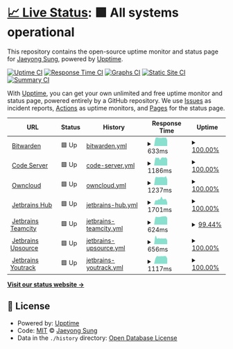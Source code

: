 # [📈 Live Status](https://status.buttercrab.net): <!--live status--> **🟩 All systems operational**

This repository contains the open-source uptime monitor and status page for [Jaeyong Sung](https://status.buttercrab.net), powered by [Upptime](https://github.com/upptime/upptime).

[![Uptime CI](https://github.com/buttercrab/status.buttercrab.net/workflows/Uptime%20CI/badge.svg)](https://github.com/upptime/upptime/actions?query=workflow%3A%22Uptime+CI%22)
[![Response Time CI](https://github.com/buttercrab/status.buttercrab.net/workflows/Response%20Time%20CI/badge.svg)](https://github.com/upptime/upptime/actions?query=workflow%3A%22Response+Time+CI%22)
[![Graphs CI](https://github.com/buttercrab/status.buttercrab.net/workflows/Graphs%20CI/badge.svg)](https://github.com/upptime/upptime/actions?query=workflow%3A%22Graphs+CI%22)
[![Static Site CI](https://github.com/buttercrab/status.buttercrab.net/workflows/Static%20Site%20CI/badge.svg)](https://github.com/upptime/upptime/actions?query=workflow%3A%22Static+Site+CI%22)
[![Summary CI](https://github.com/buttercrab/status.buttercrab.net/workflows/Summary%20CI/badge.svg)](https://github.com/upptime/upptime/actions?query=workflow%3A%22Summary+CI%22)

With [Upptime](https://upptime.js.org), you can get your own unlimited and free uptime monitor and status page, powered entirely by a GitHub repository. We use [Issues](https://github.com/buttercrab/status.buttercrab.net/issues) as incident reports, [Actions](https://github.com/buttercrab/status.buttercrab.net/actions) as uptime monitors, and [Pages](https://status.buttercrab.net) for the status page.

<!--start: status pages-->
<!-- This summary is generated by Upptime (https://github.com/upptime/upptime) -->
<!-- Do not edit this manually, your changes will be overwritten -->
<!-- prettier-ignore -->
| URL | Status | History | Response Time | Uptime |
| --- | ------ | ------- | ------------- | ------ |
| <img alt="" src="https://favicons.githubusercontent.com/bitwarden.buttercrab.net" height="13"> [Bitwarden](https://bitwarden.buttercrab.net) | 🟩 Up | [bitwarden.yml](https://github.com/buttercrab/status.buttercrab.net/commits/master/history/bitwarden.yml) | <details><summary><img alt="Response time graph" src="./graphs/bitwarden/response-time-week.png" height="20"> 633ms</summary><br><a href="https://status.buttercrab.net/history/bitwarden"><img alt="Response time 633" src="https://img.shields.io/endpoint?url=https%3A%2F%2Fraw.githubusercontent.com%2Fbuttercrab%2Fstatus.buttercrab.net%2Fmaster%2Fapi%2Fbitwarden%2Fresponse-time.json"></a><br><a href="https://status.buttercrab.net/history/bitwarden"><img alt="24-hour response time 464" src="https://img.shields.io/endpoint?url=https%3A%2F%2Fraw.githubusercontent.com%2Fbuttercrab%2Fstatus.buttercrab.net%2Fmaster%2Fapi%2Fbitwarden%2Fresponse-time-day.json"></a><br><a href="https://status.buttercrab.net/history/bitwarden"><img alt="7-day response time 633" src="https://img.shields.io/endpoint?url=https%3A%2F%2Fraw.githubusercontent.com%2Fbuttercrab%2Fstatus.buttercrab.net%2Fmaster%2Fapi%2Fbitwarden%2Fresponse-time-week.json"></a><br><a href="https://status.buttercrab.net/history/bitwarden"><img alt="30-day response time 633" src="https://img.shields.io/endpoint?url=https%3A%2F%2Fraw.githubusercontent.com%2Fbuttercrab%2Fstatus.buttercrab.net%2Fmaster%2Fapi%2Fbitwarden%2Fresponse-time-month.json"></a><br><a href="https://status.buttercrab.net/history/bitwarden"><img alt="1-year response time 633" src="https://img.shields.io/endpoint?url=https%3A%2F%2Fraw.githubusercontent.com%2Fbuttercrab%2Fstatus.buttercrab.net%2Fmaster%2Fapi%2Fbitwarden%2Fresponse-time-year.json"></a></details> | <details><summary><a href="https://status.buttercrab.net/history/bitwarden">100.00%</a></summary><a href="https://status.buttercrab.net/history/bitwarden"><img alt="All-time uptime 100.00%" src="https://img.shields.io/endpoint?url=https%3A%2F%2Fraw.githubusercontent.com%2Fbuttercrab%2Fstatus.buttercrab.net%2Fmaster%2Fapi%2Fbitwarden%2Fuptime.json"></a><br><a href="https://status.buttercrab.net/history/bitwarden"><img alt="24-hour uptime 100.00%" src="https://img.shields.io/endpoint?url=https%3A%2F%2Fraw.githubusercontent.com%2Fbuttercrab%2Fstatus.buttercrab.net%2Fmaster%2Fapi%2Fbitwarden%2Fuptime-day.json"></a><br><a href="https://status.buttercrab.net/history/bitwarden"><img alt="7-day uptime 100.00%" src="https://img.shields.io/endpoint?url=https%3A%2F%2Fraw.githubusercontent.com%2Fbuttercrab%2Fstatus.buttercrab.net%2Fmaster%2Fapi%2Fbitwarden%2Fuptime-week.json"></a><br><a href="https://status.buttercrab.net/history/bitwarden"><img alt="30-day uptime 100.00%" src="https://img.shields.io/endpoint?url=https%3A%2F%2Fraw.githubusercontent.com%2Fbuttercrab%2Fstatus.buttercrab.net%2Fmaster%2Fapi%2Fbitwarden%2Fuptime-month.json"></a><br><a href="https://status.buttercrab.net/history/bitwarden"><img alt="1-year uptime 100.00%" src="https://img.shields.io/endpoint?url=https%3A%2F%2Fraw.githubusercontent.com%2Fbuttercrab%2Fstatus.buttercrab.net%2Fmaster%2Fapi%2Fbitwarden%2Fuptime-year.json"></a></details>
| <img alt="" src="https://favicons.githubusercontent.com/code-server.buttercrab.net" height="13"> [Code Server](https://code-server.buttercrab.net) | 🟩 Up | [code-server.yml](https://github.com/buttercrab/status.buttercrab.net/commits/master/history/code-server.yml) | <details><summary><img alt="Response time graph" src="./graphs/code-server/response-time-week.png" height="20"> 1186ms</summary><br><a href="https://status.buttercrab.net/history/code-server"><img alt="Response time 1186" src="https://img.shields.io/endpoint?url=https%3A%2F%2Fraw.githubusercontent.com%2Fbuttercrab%2Fstatus.buttercrab.net%2Fmaster%2Fapi%2Fcode-server%2Fresponse-time.json"></a><br><a href="https://status.buttercrab.net/history/code-server"><img alt="24-hour response time 1024" src="https://img.shields.io/endpoint?url=https%3A%2F%2Fraw.githubusercontent.com%2Fbuttercrab%2Fstatus.buttercrab.net%2Fmaster%2Fapi%2Fcode-server%2Fresponse-time-day.json"></a><br><a href="https://status.buttercrab.net/history/code-server"><img alt="7-day response time 1186" src="https://img.shields.io/endpoint?url=https%3A%2F%2Fraw.githubusercontent.com%2Fbuttercrab%2Fstatus.buttercrab.net%2Fmaster%2Fapi%2Fcode-server%2Fresponse-time-week.json"></a><br><a href="https://status.buttercrab.net/history/code-server"><img alt="30-day response time 1186" src="https://img.shields.io/endpoint?url=https%3A%2F%2Fraw.githubusercontent.com%2Fbuttercrab%2Fstatus.buttercrab.net%2Fmaster%2Fapi%2Fcode-server%2Fresponse-time-month.json"></a><br><a href="https://status.buttercrab.net/history/code-server"><img alt="1-year response time 1186" src="https://img.shields.io/endpoint?url=https%3A%2F%2Fraw.githubusercontent.com%2Fbuttercrab%2Fstatus.buttercrab.net%2Fmaster%2Fapi%2Fcode-server%2Fresponse-time-year.json"></a></details> | <details><summary><a href="https://status.buttercrab.net/history/code-server">100.00%</a></summary><a href="https://status.buttercrab.net/history/code-server"><img alt="All-time uptime 100.00%" src="https://img.shields.io/endpoint?url=https%3A%2F%2Fraw.githubusercontent.com%2Fbuttercrab%2Fstatus.buttercrab.net%2Fmaster%2Fapi%2Fcode-server%2Fuptime.json"></a><br><a href="https://status.buttercrab.net/history/code-server"><img alt="24-hour uptime 100.00%" src="https://img.shields.io/endpoint?url=https%3A%2F%2Fraw.githubusercontent.com%2Fbuttercrab%2Fstatus.buttercrab.net%2Fmaster%2Fapi%2Fcode-server%2Fuptime-day.json"></a><br><a href="https://status.buttercrab.net/history/code-server"><img alt="7-day uptime 100.00%" src="https://img.shields.io/endpoint?url=https%3A%2F%2Fraw.githubusercontent.com%2Fbuttercrab%2Fstatus.buttercrab.net%2Fmaster%2Fapi%2Fcode-server%2Fuptime-week.json"></a><br><a href="https://status.buttercrab.net/history/code-server"><img alt="30-day uptime 100.00%" src="https://img.shields.io/endpoint?url=https%3A%2F%2Fraw.githubusercontent.com%2Fbuttercrab%2Fstatus.buttercrab.net%2Fmaster%2Fapi%2Fcode-server%2Fuptime-month.json"></a><br><a href="https://status.buttercrab.net/history/code-server"><img alt="1-year uptime 100.00%" src="https://img.shields.io/endpoint?url=https%3A%2F%2Fraw.githubusercontent.com%2Fbuttercrab%2Fstatus.buttercrab.net%2Fmaster%2Fapi%2Fcode-server%2Fuptime-year.json"></a></details>
| <img alt="" src="https://favicons.githubusercontent.com/owncloud.buttercrab.net" height="13"> [Owncloud](https://owncloud.buttercrab.net) | 🟩 Up | [owncloud.yml](https://github.com/buttercrab/status.buttercrab.net/commits/master/history/owncloud.yml) | <details><summary><img alt="Response time graph" src="./graphs/owncloud/response-time-week.png" height="20"> 1237ms</summary><br><a href="https://status.buttercrab.net/history/owncloud"><img alt="Response time 1237" src="https://img.shields.io/endpoint?url=https%3A%2F%2Fraw.githubusercontent.com%2Fbuttercrab%2Fstatus.buttercrab.net%2Fmaster%2Fapi%2Fowncloud%2Fresponse-time.json"></a><br><a href="https://status.buttercrab.net/history/owncloud"><img alt="24-hour response time 881" src="https://img.shields.io/endpoint?url=https%3A%2F%2Fraw.githubusercontent.com%2Fbuttercrab%2Fstatus.buttercrab.net%2Fmaster%2Fapi%2Fowncloud%2Fresponse-time-day.json"></a><br><a href="https://status.buttercrab.net/history/owncloud"><img alt="7-day response time 1237" src="https://img.shields.io/endpoint?url=https%3A%2F%2Fraw.githubusercontent.com%2Fbuttercrab%2Fstatus.buttercrab.net%2Fmaster%2Fapi%2Fowncloud%2Fresponse-time-week.json"></a><br><a href="https://status.buttercrab.net/history/owncloud"><img alt="30-day response time 1237" src="https://img.shields.io/endpoint?url=https%3A%2F%2Fraw.githubusercontent.com%2Fbuttercrab%2Fstatus.buttercrab.net%2Fmaster%2Fapi%2Fowncloud%2Fresponse-time-month.json"></a><br><a href="https://status.buttercrab.net/history/owncloud"><img alt="1-year response time 1237" src="https://img.shields.io/endpoint?url=https%3A%2F%2Fraw.githubusercontent.com%2Fbuttercrab%2Fstatus.buttercrab.net%2Fmaster%2Fapi%2Fowncloud%2Fresponse-time-year.json"></a></details> | <details><summary><a href="https://status.buttercrab.net/history/owncloud">100.00%</a></summary><a href="https://status.buttercrab.net/history/owncloud"><img alt="All-time uptime 100.00%" src="https://img.shields.io/endpoint?url=https%3A%2F%2Fraw.githubusercontent.com%2Fbuttercrab%2Fstatus.buttercrab.net%2Fmaster%2Fapi%2Fowncloud%2Fuptime.json"></a><br><a href="https://status.buttercrab.net/history/owncloud"><img alt="24-hour uptime 100.00%" src="https://img.shields.io/endpoint?url=https%3A%2F%2Fraw.githubusercontent.com%2Fbuttercrab%2Fstatus.buttercrab.net%2Fmaster%2Fapi%2Fowncloud%2Fuptime-day.json"></a><br><a href="https://status.buttercrab.net/history/owncloud"><img alt="7-day uptime 100.00%" src="https://img.shields.io/endpoint?url=https%3A%2F%2Fraw.githubusercontent.com%2Fbuttercrab%2Fstatus.buttercrab.net%2Fmaster%2Fapi%2Fowncloud%2Fuptime-week.json"></a><br><a href="https://status.buttercrab.net/history/owncloud"><img alt="30-day uptime 100.00%" src="https://img.shields.io/endpoint?url=https%3A%2F%2Fraw.githubusercontent.com%2Fbuttercrab%2Fstatus.buttercrab.net%2Fmaster%2Fapi%2Fowncloud%2Fuptime-month.json"></a><br><a href="https://status.buttercrab.net/history/owncloud"><img alt="1-year uptime 100.00%" src="https://img.shields.io/endpoint?url=https%3A%2F%2Fraw.githubusercontent.com%2Fbuttercrab%2Fstatus.buttercrab.net%2Fmaster%2Fapi%2Fowncloud%2Fuptime-year.json"></a></details>
| <img alt="" src="https://favicons.githubusercontent.com/hub.buttercrab.net" height="13"> [Jetbrains Hub](https://hub.buttercrab.net) | 🟩 Up | [jetbrains-hub.yml](https://github.com/buttercrab/status.buttercrab.net/commits/master/history/jetbrains-hub.yml) | <details><summary><img alt="Response time graph" src="./graphs/jetbrains-hub/response-time-week.png" height="20"> 1701ms</summary><br><a href="https://status.buttercrab.net/history/jetbrains-hub"><img alt="Response time 1701" src="https://img.shields.io/endpoint?url=https%3A%2F%2Fraw.githubusercontent.com%2Fbuttercrab%2Fstatus.buttercrab.net%2Fmaster%2Fapi%2Fjetbrains-hub%2Fresponse-time.json"></a><br><a href="https://status.buttercrab.net/history/jetbrains-hub"><img alt="24-hour response time 732" src="https://img.shields.io/endpoint?url=https%3A%2F%2Fraw.githubusercontent.com%2Fbuttercrab%2Fstatus.buttercrab.net%2Fmaster%2Fapi%2Fjetbrains-hub%2Fresponse-time-day.json"></a><br><a href="https://status.buttercrab.net/history/jetbrains-hub"><img alt="7-day response time 1701" src="https://img.shields.io/endpoint?url=https%3A%2F%2Fraw.githubusercontent.com%2Fbuttercrab%2Fstatus.buttercrab.net%2Fmaster%2Fapi%2Fjetbrains-hub%2Fresponse-time-week.json"></a><br><a href="https://status.buttercrab.net/history/jetbrains-hub"><img alt="30-day response time 1701" src="https://img.shields.io/endpoint?url=https%3A%2F%2Fraw.githubusercontent.com%2Fbuttercrab%2Fstatus.buttercrab.net%2Fmaster%2Fapi%2Fjetbrains-hub%2Fresponse-time-month.json"></a><br><a href="https://status.buttercrab.net/history/jetbrains-hub"><img alt="1-year response time 1701" src="https://img.shields.io/endpoint?url=https%3A%2F%2Fraw.githubusercontent.com%2Fbuttercrab%2Fstatus.buttercrab.net%2Fmaster%2Fapi%2Fjetbrains-hub%2Fresponse-time-year.json"></a></details> | <details><summary><a href="https://status.buttercrab.net/history/jetbrains-hub">100.00%</a></summary><a href="https://status.buttercrab.net/history/jetbrains-hub"><img alt="All-time uptime 100.00%" src="https://img.shields.io/endpoint?url=https%3A%2F%2Fraw.githubusercontent.com%2Fbuttercrab%2Fstatus.buttercrab.net%2Fmaster%2Fapi%2Fjetbrains-hub%2Fuptime.json"></a><br><a href="https://status.buttercrab.net/history/jetbrains-hub"><img alt="24-hour uptime 100.00%" src="https://img.shields.io/endpoint?url=https%3A%2F%2Fraw.githubusercontent.com%2Fbuttercrab%2Fstatus.buttercrab.net%2Fmaster%2Fapi%2Fjetbrains-hub%2Fuptime-day.json"></a><br><a href="https://status.buttercrab.net/history/jetbrains-hub"><img alt="7-day uptime 100.00%" src="https://img.shields.io/endpoint?url=https%3A%2F%2Fraw.githubusercontent.com%2Fbuttercrab%2Fstatus.buttercrab.net%2Fmaster%2Fapi%2Fjetbrains-hub%2Fuptime-week.json"></a><br><a href="https://status.buttercrab.net/history/jetbrains-hub"><img alt="30-day uptime 100.00%" src="https://img.shields.io/endpoint?url=https%3A%2F%2Fraw.githubusercontent.com%2Fbuttercrab%2Fstatus.buttercrab.net%2Fmaster%2Fapi%2Fjetbrains-hub%2Fuptime-month.json"></a><br><a href="https://status.buttercrab.net/history/jetbrains-hub"><img alt="1-year uptime 100.00%" src="https://img.shields.io/endpoint?url=https%3A%2F%2Fraw.githubusercontent.com%2Fbuttercrab%2Fstatus.buttercrab.net%2Fmaster%2Fapi%2Fjetbrains-hub%2Fuptime-year.json"></a></details>
| <img alt="" src="https://favicons.githubusercontent.com/teamcity.buttercrab.net" height="13"> [Jetbrains Teamcity](https://teamcity.buttercrab.net/login.html) | 🟩 Up | [jetbrains-teamcity.yml](https://github.com/buttercrab/status.buttercrab.net/commits/master/history/jetbrains-teamcity.yml) | <details><summary><img alt="Response time graph" src="./graphs/jetbrains-teamcity/response-time-week.png" height="20"> 624ms</summary><br><a href="https://status.buttercrab.net/history/jetbrains-teamcity"><img alt="Response time 624" src="https://img.shields.io/endpoint?url=https%3A%2F%2Fraw.githubusercontent.com%2Fbuttercrab%2Fstatus.buttercrab.net%2Fmaster%2Fapi%2Fjetbrains-teamcity%2Fresponse-time.json"></a><br><a href="https://status.buttercrab.net/history/jetbrains-teamcity"><img alt="24-hour response time 542" src="https://img.shields.io/endpoint?url=https%3A%2F%2Fraw.githubusercontent.com%2Fbuttercrab%2Fstatus.buttercrab.net%2Fmaster%2Fapi%2Fjetbrains-teamcity%2Fresponse-time-day.json"></a><br><a href="https://status.buttercrab.net/history/jetbrains-teamcity"><img alt="7-day response time 624" src="https://img.shields.io/endpoint?url=https%3A%2F%2Fraw.githubusercontent.com%2Fbuttercrab%2Fstatus.buttercrab.net%2Fmaster%2Fapi%2Fjetbrains-teamcity%2Fresponse-time-week.json"></a><br><a href="https://status.buttercrab.net/history/jetbrains-teamcity"><img alt="30-day response time 624" src="https://img.shields.io/endpoint?url=https%3A%2F%2Fraw.githubusercontent.com%2Fbuttercrab%2Fstatus.buttercrab.net%2Fmaster%2Fapi%2Fjetbrains-teamcity%2Fresponse-time-month.json"></a><br><a href="https://status.buttercrab.net/history/jetbrains-teamcity"><img alt="1-year response time 624" src="https://img.shields.io/endpoint?url=https%3A%2F%2Fraw.githubusercontent.com%2Fbuttercrab%2Fstatus.buttercrab.net%2Fmaster%2Fapi%2Fjetbrains-teamcity%2Fresponse-time-year.json"></a></details> | <details><summary><a href="https://status.buttercrab.net/history/jetbrains-teamcity">99.44%</a></summary><a href="https://status.buttercrab.net/history/jetbrains-teamcity"><img alt="All-time uptime 99.44%" src="https://img.shields.io/endpoint?url=https%3A%2F%2Fraw.githubusercontent.com%2Fbuttercrab%2Fstatus.buttercrab.net%2Fmaster%2Fapi%2Fjetbrains-teamcity%2Fuptime.json"></a><br><a href="https://status.buttercrab.net/history/jetbrains-teamcity"><img alt="24-hour uptime 100.00%" src="https://img.shields.io/endpoint?url=https%3A%2F%2Fraw.githubusercontent.com%2Fbuttercrab%2Fstatus.buttercrab.net%2Fmaster%2Fapi%2Fjetbrains-teamcity%2Fuptime-day.json"></a><br><a href="https://status.buttercrab.net/history/jetbrains-teamcity"><img alt="7-day uptime 99.44%" src="https://img.shields.io/endpoint?url=https%3A%2F%2Fraw.githubusercontent.com%2Fbuttercrab%2Fstatus.buttercrab.net%2Fmaster%2Fapi%2Fjetbrains-teamcity%2Fuptime-week.json"></a><br><a href="https://status.buttercrab.net/history/jetbrains-teamcity"><img alt="30-day uptime 99.44%" src="https://img.shields.io/endpoint?url=https%3A%2F%2Fraw.githubusercontent.com%2Fbuttercrab%2Fstatus.buttercrab.net%2Fmaster%2Fapi%2Fjetbrains-teamcity%2Fuptime-month.json"></a><br><a href="https://status.buttercrab.net/history/jetbrains-teamcity"><img alt="1-year uptime 99.44%" src="https://img.shields.io/endpoint?url=https%3A%2F%2Fraw.githubusercontent.com%2Fbuttercrab%2Fstatus.buttercrab.net%2Fmaster%2Fapi%2Fjetbrains-teamcity%2Fuptime-year.json"></a></details>
| <img alt="" src="https://favicons.githubusercontent.com/upsource.buttercrab.net" height="13"> [Jetbrains Upsource](https://upsource.buttercrab.net) | 🟩 Up | [jetbrains-upsource.yml](https://github.com/buttercrab/status.buttercrab.net/commits/master/history/jetbrains-upsource.yml) | <details><summary><img alt="Response time graph" src="./graphs/jetbrains-upsource/response-time-week.png" height="20"> 656ms</summary><br><a href="https://status.buttercrab.net/history/jetbrains-upsource"><img alt="Response time 656" src="https://img.shields.io/endpoint?url=https%3A%2F%2Fraw.githubusercontent.com%2Fbuttercrab%2Fstatus.buttercrab.net%2Fmaster%2Fapi%2Fjetbrains-upsource%2Fresponse-time.json"></a><br><a href="https://status.buttercrab.net/history/jetbrains-upsource"><img alt="24-hour response time 445" src="https://img.shields.io/endpoint?url=https%3A%2F%2Fraw.githubusercontent.com%2Fbuttercrab%2Fstatus.buttercrab.net%2Fmaster%2Fapi%2Fjetbrains-upsource%2Fresponse-time-day.json"></a><br><a href="https://status.buttercrab.net/history/jetbrains-upsource"><img alt="7-day response time 656" src="https://img.shields.io/endpoint?url=https%3A%2F%2Fraw.githubusercontent.com%2Fbuttercrab%2Fstatus.buttercrab.net%2Fmaster%2Fapi%2Fjetbrains-upsource%2Fresponse-time-week.json"></a><br><a href="https://status.buttercrab.net/history/jetbrains-upsource"><img alt="30-day response time 656" src="https://img.shields.io/endpoint?url=https%3A%2F%2Fraw.githubusercontent.com%2Fbuttercrab%2Fstatus.buttercrab.net%2Fmaster%2Fapi%2Fjetbrains-upsource%2Fresponse-time-month.json"></a><br><a href="https://status.buttercrab.net/history/jetbrains-upsource"><img alt="1-year response time 656" src="https://img.shields.io/endpoint?url=https%3A%2F%2Fraw.githubusercontent.com%2Fbuttercrab%2Fstatus.buttercrab.net%2Fmaster%2Fapi%2Fjetbrains-upsource%2Fresponse-time-year.json"></a></details> | <details><summary><a href="https://status.buttercrab.net/history/jetbrains-upsource">100.00%</a></summary><a href="https://status.buttercrab.net/history/jetbrains-upsource"><img alt="All-time uptime 100.00%" src="https://img.shields.io/endpoint?url=https%3A%2F%2Fraw.githubusercontent.com%2Fbuttercrab%2Fstatus.buttercrab.net%2Fmaster%2Fapi%2Fjetbrains-upsource%2Fuptime.json"></a><br><a href="https://status.buttercrab.net/history/jetbrains-upsource"><img alt="24-hour uptime 100.00%" src="https://img.shields.io/endpoint?url=https%3A%2F%2Fraw.githubusercontent.com%2Fbuttercrab%2Fstatus.buttercrab.net%2Fmaster%2Fapi%2Fjetbrains-upsource%2Fuptime-day.json"></a><br><a href="https://status.buttercrab.net/history/jetbrains-upsource"><img alt="7-day uptime 100.00%" src="https://img.shields.io/endpoint?url=https%3A%2F%2Fraw.githubusercontent.com%2Fbuttercrab%2Fstatus.buttercrab.net%2Fmaster%2Fapi%2Fjetbrains-upsource%2Fuptime-week.json"></a><br><a href="https://status.buttercrab.net/history/jetbrains-upsource"><img alt="30-day uptime 100.00%" src="https://img.shields.io/endpoint?url=https%3A%2F%2Fraw.githubusercontent.com%2Fbuttercrab%2Fstatus.buttercrab.net%2Fmaster%2Fapi%2Fjetbrains-upsource%2Fuptime-month.json"></a><br><a href="https://status.buttercrab.net/history/jetbrains-upsource"><img alt="1-year uptime 100.00%" src="https://img.shields.io/endpoint?url=https%3A%2F%2Fraw.githubusercontent.com%2Fbuttercrab%2Fstatus.buttercrab.net%2Fmaster%2Fapi%2Fjetbrains-upsource%2Fuptime-year.json"></a></details>
| <img alt="" src="https://favicons.githubusercontent.com/youtrack.buttercrab.net" height="13"> [Jetbrains Youtrack](https://youtrack.buttercrab.net) | 🟩 Up | [jetbrains-youtrack.yml](https://github.com/buttercrab/status.buttercrab.net/commits/master/history/jetbrains-youtrack.yml) | <details><summary><img alt="Response time graph" src="./graphs/jetbrains-youtrack/response-time-week.png" height="20"> 1117ms</summary><br><a href="https://status.buttercrab.net/history/jetbrains-youtrack"><img alt="Response time 1117" src="https://img.shields.io/endpoint?url=https%3A%2F%2Fraw.githubusercontent.com%2Fbuttercrab%2Fstatus.buttercrab.net%2Fmaster%2Fapi%2Fjetbrains-youtrack%2Fresponse-time.json"></a><br><a href="https://status.buttercrab.net/history/jetbrains-youtrack"><img alt="24-hour response time 824" src="https://img.shields.io/endpoint?url=https%3A%2F%2Fraw.githubusercontent.com%2Fbuttercrab%2Fstatus.buttercrab.net%2Fmaster%2Fapi%2Fjetbrains-youtrack%2Fresponse-time-day.json"></a><br><a href="https://status.buttercrab.net/history/jetbrains-youtrack"><img alt="7-day response time 1117" src="https://img.shields.io/endpoint?url=https%3A%2F%2Fraw.githubusercontent.com%2Fbuttercrab%2Fstatus.buttercrab.net%2Fmaster%2Fapi%2Fjetbrains-youtrack%2Fresponse-time-week.json"></a><br><a href="https://status.buttercrab.net/history/jetbrains-youtrack"><img alt="30-day response time 1117" src="https://img.shields.io/endpoint?url=https%3A%2F%2Fraw.githubusercontent.com%2Fbuttercrab%2Fstatus.buttercrab.net%2Fmaster%2Fapi%2Fjetbrains-youtrack%2Fresponse-time-month.json"></a><br><a href="https://status.buttercrab.net/history/jetbrains-youtrack"><img alt="1-year response time 1117" src="https://img.shields.io/endpoint?url=https%3A%2F%2Fraw.githubusercontent.com%2Fbuttercrab%2Fstatus.buttercrab.net%2Fmaster%2Fapi%2Fjetbrains-youtrack%2Fresponse-time-year.json"></a></details> | <details><summary><a href="https://status.buttercrab.net/history/jetbrains-youtrack">100.00%</a></summary><a href="https://status.buttercrab.net/history/jetbrains-youtrack"><img alt="All-time uptime 100.00%" src="https://img.shields.io/endpoint?url=https%3A%2F%2Fraw.githubusercontent.com%2Fbuttercrab%2Fstatus.buttercrab.net%2Fmaster%2Fapi%2Fjetbrains-youtrack%2Fuptime.json"></a><br><a href="https://status.buttercrab.net/history/jetbrains-youtrack"><img alt="24-hour uptime 100.00%" src="https://img.shields.io/endpoint?url=https%3A%2F%2Fraw.githubusercontent.com%2Fbuttercrab%2Fstatus.buttercrab.net%2Fmaster%2Fapi%2Fjetbrains-youtrack%2Fuptime-day.json"></a><br><a href="https://status.buttercrab.net/history/jetbrains-youtrack"><img alt="7-day uptime 100.00%" src="https://img.shields.io/endpoint?url=https%3A%2F%2Fraw.githubusercontent.com%2Fbuttercrab%2Fstatus.buttercrab.net%2Fmaster%2Fapi%2Fjetbrains-youtrack%2Fuptime-week.json"></a><br><a href="https://status.buttercrab.net/history/jetbrains-youtrack"><img alt="30-day uptime 100.00%" src="https://img.shields.io/endpoint?url=https%3A%2F%2Fraw.githubusercontent.com%2Fbuttercrab%2Fstatus.buttercrab.net%2Fmaster%2Fapi%2Fjetbrains-youtrack%2Fuptime-month.json"></a><br><a href="https://status.buttercrab.net/history/jetbrains-youtrack"><img alt="1-year uptime 100.00%" src="https://img.shields.io/endpoint?url=https%3A%2F%2Fraw.githubusercontent.com%2Fbuttercrab%2Fstatus.buttercrab.net%2Fmaster%2Fapi%2Fjetbrains-youtrack%2Fuptime-year.json"></a></details>

<!--end: status pages-->

[**Visit our status website →**](https://status.buttercrab.net)

## 📄 License

- Powered by: [Upptime](https://github.com/upptime/upptime)
- Code: [MIT](./LICENSE) © [Jaeyong Sung](https://status.buttercrab.net)
- Data in the `./history` directory: [Open Database License](https://opendatacommons.org/licenses/odbl/1-0/)

